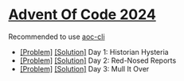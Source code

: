 # [Advent Of Code 2024](https://adventofcode.com/2024/)

Recommended to use [aoc-cli](https://github.com/scarvalhojr/aoc-cli)

- [[Problem]](https://adventofcode.com/2024/day/1) [[Solution]](src/Day01.kt) Day 1: Historian Hysteria
- [[Problem]](https://adventofcode.com/2024/day/2) [[Solution]](src/Day02.kt) Day 2: Red-Nosed Reports
- [[Problem]](https://adventofcode.com/2024/day/3) [[Solution]](src/Day03.kt) Day 3: Mull It Over
